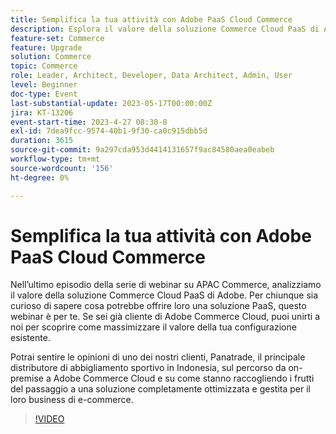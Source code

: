 ```yaml
---
title: Semplifica la tua attività con Adobe PaaS Cloud Commerce
description: Esplora il valore della soluzione Commerce Cloud PaaS di Adobe. Per chiunque sia al momento self-hosting e curioso di sapere cosa potrebbe offrire loro una soluzione PaaS, questo webinar è per voi.
feature-set: Commerce
feature: Upgrade
solution: Commerce
topic: Commerce
role: Leader, Architect, Developer, Data Architect, Admin, User
level: Beginner
doc-type: Event
last-substantial-update: 2023-05-17T00:00:00Z
jira: KT-13206
event-start-time: 2023-4-27 08:30-8
exl-id: 7dea9fcc-9574-40b1-9f30-ca0c915dbb5d
duration: 3615
source-git-commit: 9a297cda953d4414131657f9ac84580aea0eabeb
workflow-type: tm+mt
source-wordcount: '156'
ht-degree: 0%

---
```


# Semplifica la tua attività con Adobe PaaS Cloud Commerce

Nell’ultimo episodio della serie di webinar su APAC Commerce, analizziamo il valore della soluzione Commerce Cloud PaaS di Adobe. Per chiunque sia curioso di sapere cosa potrebbe offrire loro una soluzione PaaS, questo webinar è per te. Se sei già cliente di Adobe Commerce Cloud, puoi unirti a noi per scoprire come massimizzare il valore della tua configurazione esistente.

Potrai sentire le opinioni di uno dei nostri clienti, Panatrade, il principale distributore di abbigliamento sportivo in Indonesia, sul percorso da on-premise a Adobe Commerce Cloud e su come stanno raccogliendo i frutti del passaggio a una soluzione completamente ottimizzata e gestita per il loro business di e-commerce.

>[!VIDEO](https://video.tv.adobe.com/v/3419132/?learn=on)
